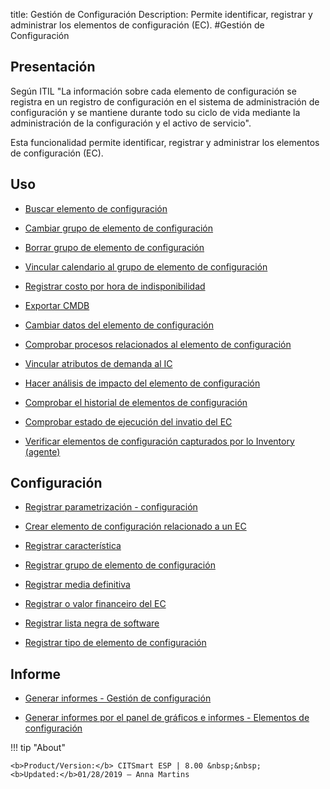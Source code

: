 title: Gestión de Configuración
Description: Permite identificar, registrar y administrar los elementos de configuración (EC).
#Gestión de Configuración


Presentación
----------------

Según ITIL "La información sobre cada elemento de configuración se registra en
un registro de configuración en el sistema de administración de configuración y
se mantiene durante todo su ciclo de vida mediante la administración de la
configuración y el activo de servicio".

Esta funcionalidad permite identificar, registrar y administrar los elementos de
configuración (EC).

Uso
-------


- [Buscar elemento de configuración](/es-es/citsmart-esp-8/processes/configuration/use/search-CI.html)

- [Cambiar grupo de elemento de configuración](/es-es/citsmart-esp-8/processes/configuration/use/change-group-configuration-item.html)

- [Borrar grupo de elemento de configuración](/es-es/citsmart-esp-8/processes/configuration/use/delete-group-of-IC.html)

- [Vincular calendario al grupo de elemento de configuración](/es-es/citsmart-esp-8/processes/configuration/use/link-calendar-to-group-of-IC.html)

- [Registrar costo por hora de indisponibilidad](/es-es/citsmart-esp-8/processes/configuration/use/cost-per-hour-unavailability.html)

- [Exportar CMDB](/es-es/citsmart-esp-8/processes/configuration/use/export-CMDB.html)

- [Cambiar datos del elemento de configuración](/es-es/citsmart-esp-8/processes/configuration/use/change-IC-item-data.html)

- [Comprobar procesos relacionados al elemento de configuración](/es-es/citsmart-esp-8/processes/configuration/use/CI-processes-related.html)

- [Vincular atributos de demanda al IC](/es-es/citsmart-esp-8/processes/configuration/use/link-demand-attributes-to-CI.html)

- [Hacer análisis de impacto del elemento de configuración](/es-es/citsmart-esp-8/processes/configuration/use/configuration-item-impact.html)

- [Comprobar el historial de elementos de configuración](/es-es/citsmart-esp-8/processes/configuration/use/CI-history.html)

- [Comprobar estado de ejecución del invatio del EC](/es-es/citsmart-esp-8/processes/configuration/use/verify-status-inventory.html)

- [Verificar elementos de configuración capturados por lo Inventory (agente)](/es-es/citsmart-esp-8/processes/configuration/use/CI-captured-by-inventory.html)

Configuración
-----------------

- [Registrar parametrización - configuración](/es-es/citsmart-esp-8/platform-administration/parameters-list/configure-parametrization-configuration.html)

- [Crear elemento de configuración relacionado a un EC](/es-es/citsmart-esp-8/processes/configuration/configuration/create-configuration-item-related-ic.html)

- [Registrar característica](/es-es/citsmart-esp-8/processes/configuration/configuration/register-characteristics.html)

- [Registrar grupo de elemento de configuración](/es-es/citsmart-esp-8/processes/configuration/configuration/register-configuration-item-group.html)

- [Registrar media definitiva](/es-es/citsmart-esp-8/processes/configuration/configuration/register-definitive-media.html)

- [Registrar o valor financeiro del EC](/es-es/citsmart-esp-8/processes/configuration/configuration/register-financial-value-ic.html)

- [Registrar lista negra de software](/es-es/citsmart-esp-8/processes/configuration/configuration/register-software-blacklist.html) 

- [Registrar tipo de elemento de configuración](/es-es/citsmart-esp-8/processes/configuration/configuration/register-type-ic.html)

Informe
----------

- [Generar informes - Gestión de configuración](/es-es/citsmart-esp-8/processes/configuration/configuration/generate-report-configuration-management.html)

- [Generar informes por el panel de gráficos e informes - Elementos de configuración](/es-es/citsmart-esp-8/processes/configuration/configuration/generate-reports-charts-panel-ic.html)

!!! tip "About"

    <b>Product/Version:</b> CITSmart ESP | 8.00 &nbsp;&nbsp;
    <b>Updated:</b>01/28/2019 – Anna Martins


